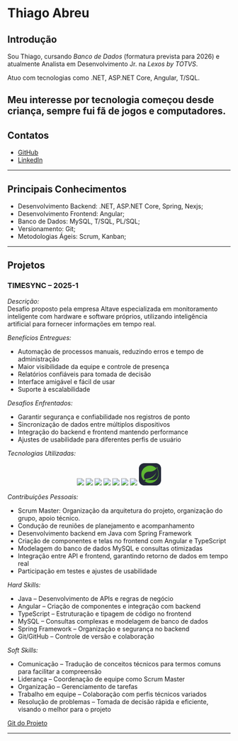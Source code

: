# Thiago Abreu

## Introdução

Sou Thiago, cursando *Banco de Dados* (formatura prevista para 2026) e atualmente Analista em Desenvolvimento Jr. na *Lexos by TOTVS*.

Atuo com tecnologias como .NET, ASP.NET Core, Angular, T/SQL.

Meu interesse por tecnologia começou desde criança, sempre fui fã de jogos e computadores.  
---

## Contatos

- [GitHub](https://github.com/thiagosabreu)  
- [LinkedIn](https://www.linkedin.com/in/thiagosabreu/)

---

## Principais Conhecimentos

- Desenvolvimento Backend: .NET, ASP.NET Core, Spring, Nexjs;
- Desenvolvimento Frontend: Angular;
- Banco de Dados: MySQL, T/SQL, PL/SQL;  
- Versionamento: Git;
- Metodologias Ágeis: Scrum, Kanban;

---

## Projetos

### TIMESYNC – 2025-1

*Descrição:*  
Desafio proposto pela empresa Altave especializada em monitoramento inteligente com hardware e software próprios, utilizando inteligência artificial para fornecer informações em tempo real.

*Benefícios Entregues:*  
- Automação de processos manuais, reduzindo erros e tempo de administração  
- Maior visibilidade da equipe e controle de presença  
- Relatórios confiáveis para tomada de decisão  
- Interface amigável e fácil de usar  
- Suporte à escalabilidade

*Desafios Enfrentados:*  
- Garantir segurança e confiabilidade nos registros de ponto  
- Sincronização de dados entre múltiplos dispositivos  
- Integração do backend e frontend mantendo performance  
- Ajustes de usabilidade para diferentes perfis de usuário

*Tecnologias Utilizadas:*  

<p align="center">
  <img src="https://skillicons.dev/icons?i=java&color=green" width="50" />
  <img src="https://skillicons.dev/icons?i=angular&color=green" width="50" />
  <img src="https://skillicons.dev/icons?i=github&color=green" width="50" />
  <img src="https://skillicons.dev/icons?i=vscode&color=green" width="50" />
  <img src="https://skillicons.dev/icons?i=git&color=green" width="50" />
  <img src="https://skillicons.dev/icons?i=figma&color=green" width="50" />
  <img src="https://skillicons.dev/icons?i=mysql&color=green" width="50" />
  <img src="https://raw.githubusercontent.com/tandpfun/skill-icons/main/icons/Spring-Dark.svg" width="50" />
</p>


*Contribuições Pessoais:*  
- Scrum Master: Organização da arquitetura do projeto, organização do grupo, apoio técnico.  
- Condução de reuniões de planejamento e acompanhamento  
- Desenvolvimento backend em Java com Spring Framework  
- Criação de componentes e telas no frontend com Angular e TypeScript  
- Modelagem do banco de dados MySQL e consultas otimizadas  
- Integração entre API e frontend, garantindo retorno de dados em tempo real  
- Participação em testes e ajustes de usabilidade

*Hard Skills:*  
- Java – Desenvolvimento de APIs e regras de negócio  
- Angular – Criação de componentes e integração com backend  
- TypeScript – Estruturação e tipagem de código no frontend  
- MySQL – Consultas complexas e modelagem de banco de dados  
- Spring Framework – Organização e segurança no backend  
- Git/GitHub – Controle de versão e colaboração

*Soft Skills:*  
- Comunicação – Tradução de conceitos técnicos para termos comuns para facilitar a compreensão  
- Liderança – Coordenação de equipe como Scrum Master  
- Organização – Gerenciamento de tarefas
- Trabalho em equipe – Colaboração com perfis técnicos variados  
- Resolução de problemas – Tomada de decisão rápida e eficiente, visando o melhor para o projeto

[Git do Projeto](https://github.com/Vortek-API/Parent)

---

<!-- Repetir o bloco acima para cada projeto 2022-1, 2022-2, etc. -->
